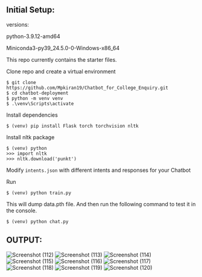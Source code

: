 ## Initial Setup:

versions:

python-3.9.12-amd64

Miniconda3-py39_24.5.0-0-Windows-x86_64

This repo currently contains the starter files.

Clone repo and create a virtual environment
```
$ git clone https://github.com/Mpkiran19/Chatbot_for_College_Enquiry.git
$ cd chatbot-deployment
$ python -m venv venv
$ .\venv\Scripts\activate
```
Install dependencies
```
$ (venv) pip install Flask torch torchvision nltk
```
Install nltk package
```
$ (venv) python
>>> import nltk
>>> nltk.download('punkt')
```
Modify `intents.json` with different intents and responses for your Chatbot

Run
```
$ (venv) python train.py
```
This will dump data.pth file. And then run
the following command to test it in the console.
```
$ (venv) python chat.py
```

## OUTPUT:
![Screenshot (112)](https://github.com/user-attachments/assets/7939125f-c536-47c2-a349-35bd3cf93802)
![Screenshot (113)](https://github.com/user-attachments/assets/cd1fd01c-6a66-4f52-a635-aa07854a43da)
![Screenshot (114)](https://github.com/user-attachments/assets/2f38383b-9db6-4d2b-a964-724bb76116ac)
![Screenshot (115)](https://github.com/user-attachments/assets/2961cd85-d472-4d09-8376-6138a4a50a5a)
![Screenshot (116)](https://github.com/user-attachments/assets/c5fa003a-09d3-4bff-9dfc-25668a8930ca)
![Screenshot (117)](https://github.com/user-attachments/assets/9114169e-3158-451d-beac-51de1c2158f6)
![Screenshot (118)](https://github.com/user-attachments/assets/613f2b82-8282-4b16-87b8-7fa76233d900)
![Screenshot (119)](https://github.com/user-attachments/assets/91aea431-38e2-4d0d-9932-4ce04f0b0524)
![Screenshot (120)](https://github.com/user-attachments/assets/0301fab4-f09d-48bb-904a-5953d079474b)
